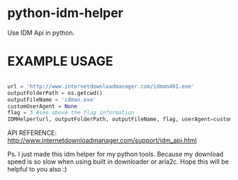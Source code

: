 # python-idm-helper
Use IDM Api in python.

# EXAMPLE USAGE
```python

url = 'http://www.internetdownloadmanager.com/idman401.exe'
outputFolderPath = os.getcwd()
outputFileName = 'idman.exe'
customUserAgent = None
flag = 3 #see above the flag information
IDMHelper(url, outputFolderPath, outputFileName, flag, userAgent=customUserAgent).sendToIDM()

```
API REFERENCE: http://www.internetdownloadmanager.com/support/idm_api.html

Ps. I just made this idm helper for my python tools. Because my download speed is so slow when using built in downloader or aria2c. 
Hope this will be helpful to you also :)
